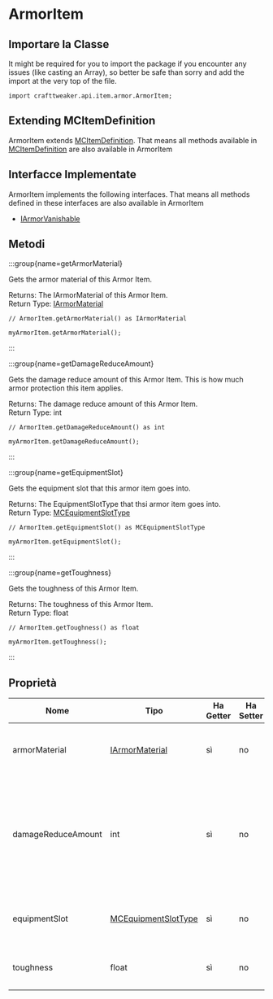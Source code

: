 # ArmorItem

## Importare la Classe

It might be required for you to import the package if you encounter any issues (like casting an Array), so better be safe than sorry and add the import at the very top of the file.
```zenscript
import crafttweaker.api.item.armor.ArmorItem;
```


## Extending MCItemDefinition

ArmorItem extends [MCItemDefinition](/vanilla/api/item/MCItemDefinition). That means all methods available in [MCItemDefinition](/vanilla/api/item/MCItemDefinition) are also available in ArmorItem

## Interfacce Implementate
ArmorItem implements the following interfaces. That means all methods defined in these interfaces are also available in ArmorItem

- [IArmorVanishable](/vanilla/api/enchantment/IArmorVanishable)

## Metodi

:::group{name=getArmorMaterial}

Gets the armor material of this Armor Item.

Returns: The IArmorMaterial of this Armor Item.  
Return Type: [IArmorMaterial](/vanilla/api/item/armor/IArmorMaterial)

```zenscript
// ArmorItem.getArmorMaterial() as IArmorMaterial

myArmorItem.getArmorMaterial();
```

:::

:::group{name=getDamageReduceAmount}

Gets the damage reduce amount of this Armor Item. This is how much armor protection this item applies.

Returns: The damage reduce amount of this Armor Item.  
Return Type: int

```zenscript
// ArmorItem.getDamageReduceAmount() as int

myArmorItem.getDamageReduceAmount();
```

:::

:::group{name=getEquipmentSlot}

Gets the equipment slot that this armor item goes into.

Returns: The EquipmentSlotType that thsi armor item goes into.  
Return Type: [MCEquipmentSlotType](/vanilla/api/util/MCEquipmentSlotType)

```zenscript
// ArmorItem.getEquipmentSlot() as MCEquipmentSlotType

myArmorItem.getEquipmentSlot();
```

:::

:::group{name=getToughness}

Gets the toughness of this Armor Item.

Returns: The toughness of this Armor Item.  
Return Type: float

```zenscript
// ArmorItem.getToughness() as float

myArmorItem.getToughness();
```

:::


## Proprietà

| Nome               | Tipo                                                         | Ha Getter | Ha Setter | Descrizione                                                                                            |
| ------------------ | ------------------------------------------------------------ | --------- | --------- | ------------------------------------------------------------------------------------------------------ |
| armorMaterial      | [IArmorMaterial](/vanilla/api/item/armor/IArmorMaterial)     | sì        | no        | Gets the armor material of this Armor Item.                                                            |
| damageReduceAmount | int                                                          | sì        | no        | Gets the damage reduce amount of this Armor Item. This is how much armor protection this item applies. |
| equipmentSlot      | [MCEquipmentSlotType](/vanilla/api/util/MCEquipmentSlotType) | sì        | no        | Gets the equipment slot that this armor item goes into.                                                |
| toughness          | float                                                        | sì        | no        | Gets the toughness of this Armor Item.                                                                 |

